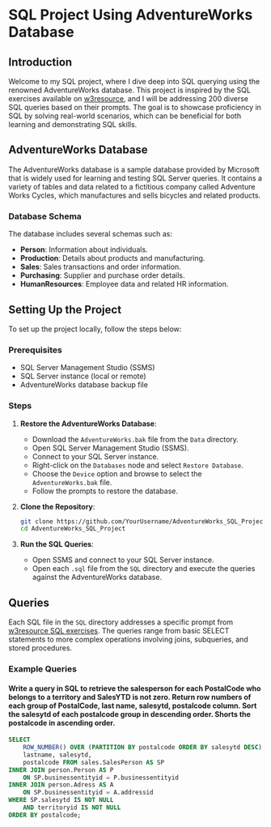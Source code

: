 # SQL Project Using AdventureWorks Database

## Introduction

Welcome to my SQL project, where I dive deep into SQL querying using the renowned AdventureWorks database. This project is inspired by the SQL exercises available on [w3resource](https://www.w3resource.com/), and I will be addressing 200 diverse SQL queries based on their prompts. The goal is to showcase proficiency in SQL by solving real-world scenarios, which can be beneficial for both learning and demonstrating SQL skills.

## AdventureWorks Database

The AdventureWorks database is a sample database provided by Microsoft that is widely used for learning and testing SQL Server queries. It contains a variety of tables and data related to a fictitious company called Adventure Works Cycles, which manufactures and sells bicycles and related products.

### Database Schema

The database includes several schemas such as:

- **Person**: Information about individuals.
- **Production**: Details about products and manufacturing.
- **Sales**: Sales transactions and order information.
- **Purchasing**: Supplier and purchase order details.
- **HumanResources**: Employee data and related HR information.

## Setting Up the Project

To set up the project locally, follow the steps below:

### Prerequisites

- SQL Server Management Studio (SSMS)
- SQL Server instance (local or remote)
- AdventureWorks database backup file

### Steps

1. **Restore the AdventureWorks Database**:
    - Download the `AdventureWorks.bak` file from the `Data` directory.
    - Open SQL Server Management Studio (SSMS).
    - Connect to your SQL Server instance.
    - Right-click on the `Databases` node and select `Restore Database`.
    - Choose the `Device` option and browse to select the `AdventureWorks.bak` file.
    - Follow the prompts to restore the database.

2. **Clone the Repository**:

    ```bash
    git clone https://github.com/YourUsername/AdventureWorks_SQL_Project.git
    cd AdventureWorks_SQL_Project
    ```

3. **Run the SQL Queries**:
    - Open SSMS and connect to your SQL Server instance.
    - Open each `.sql` file from the `SQL` directory and execute the queries against the AdventureWorks database.

## Queries

Each SQL file in the `SQL` directory addresses a specific prompt from [w3resource SQL exercises](https://www.w3resource.com/sql-exercises/). The queries range from basic SELECT statements to more complex operations involving joins, subqueries, and stored procedures.

### Example Queries

####  Write a query in SQL to retrieve the salesperson for each PostalCode who belongs to a territory and SalesYTD is not zero. Return row numbers of each group of PostalCode, last name, salesytd, postalcode column. Sort the salesytd of each postalcode group in descending order. Shorts the postalcode in ascending order.

```sql
SELECT
    ROW_NUMBER() OVER (PARTITION BY postalcode ORDER BY salesytd DESC) AS 'rownumber',
    lastname, salesytd,
    postalcode FROM sales.SalesPerson AS SP
INNER JOIN person.Person AS P
    ON SP.businessentityid = P.businessentityid
INNER JOIN person.Adress AS A
    ON SP.businessentityid = A.addressid
WHERE SP.salesytd IS NOT NULL
    AND territoryid IS NOT NULL
ORDER BY postalcode;

